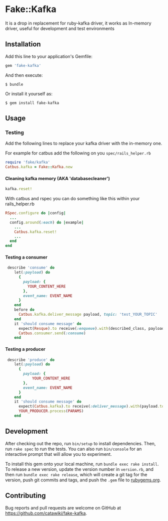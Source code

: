 # Fake::Kafka

It is a drop in replacement for ruby-kafka driver, it works as In-memory driver, useful for development and test environments

## Installation

Add this line to your application's Gemfile:

```ruby
gem 'fake-kafka'
```

And then execute:

    $ bundle

Or install it yourself as:

    $ gem install fake-kafka

## Usage

### Testing

Add the following lines to replace your kafka driver with the in-memory one.

For example for catbus add the following on you `spec/rails_helper.rb`

```ruby
require 'fake/kafka'
Catbus.kafka = Fake::Kafka.new
```

#### Cleaning kafka memory (AKA 'databasecleaner')

```ruby
kafka.reset!
```

With catbus and rspec you can do something like this within your rails_helper.rb

```ruby
RSpec.configure do |config|
  ...
  config.around(:each) do |example|
    ...
    Catbus.kafka.reset!
    ...
  end
end

```

#### Testing a consumer

```ruby
 describe 'consume' do
    let(:payload) do
      {
        payload: {
          YOUR_CONTENT_HERE
        },
        event_name: EVENT_NAME
      }
    end
    before do
      Catbus.kafka.deliver_message payload, topic: 'test_YOUR_TOPIC'
    end
    it 'should consume message' do
      expect(Resque).to receive(:enqueue).with(described_class, payload.to_json)
      Catbus.consumer.send(:consume)
    end
```

#### Testing a producer
```ruby
 describe 'produce' do
    let(:payload) do
      {
        payload: {
        	YOUR_CONTENT_HERE
        },
        event_name: EVENT_NAME
      }
    end
    it 'should consume message' do
      expect(Catbus.kafka).to receive(:deliver_message).with(payload.to_json, topic: 'test_YOUR_TOPIC', key: nil)
      YOUR_PRODUCER.process(PARAMS)
    end
```


## Development

After checking out the repo, run `bin/setup` to install dependencies. Then, run `rake spec` to run the tests. You can also run `bin/console` for an interactive prompt that will allow you to experiment.

To install this gem onto your local machine, run `bundle exec rake install`. To release a new version, update the version number in `version.rb`, and then run `bundle exec rake release`, which will create a git tag for the version, push git commits and tags, and push the `.gem` file to [rubygems.org](https://rubygems.org).

## Contributing

Bug reports and pull requests are welcome on GitHub at https://github.com/catawiki/fake-kafka.
